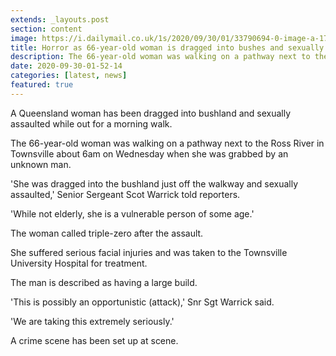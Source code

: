 ```yaml
---
extends: _layouts.post
section: content
image: https://i.dailymail.co.uk/1s/2020/09/30/01/33790694-0-image-a-17_1601426895420.jpg 
title: Horror as 66-year-old woman is dragged into bushes and sexually assaulted in Townsville 
description: The 66-year-old woman was walking on a pathway next to the Ross River in Townsville about 6am on Wednesday when she was grabbed by an unknown man. 
date: 2020-09-30-01-52-14 
categories: [latest, news] 
featured: true 
--- 
```

A Queensland woman has been dragged into bushland and sexually assaulted while out for a morning walk.

The 66-year-old woman was walking on a pathway next to the Ross River in Townsville about 6am on Wednesday when she was grabbed by an unknown man.

'She was dragged into the bushland just off the walkway and sexually assaulted,' Senior Sergeant Scot Warrick told reporters.

'While not elderly, she is a vulnerable person of some age.'

The woman called triple-zero after the assault.

She suffered serious facial injuries and was taken to the Townsville University Hospital for treatment.

The man is described as having a large build.

'This is possibly an opportunistic (attack),' Snr Sgt Warrick said.

'We are taking this extremely seriously.'

A crime scene has been set up at scene.

